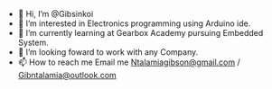 - 👋 Hi, I’m @Gibsinkoi
- 👀 I’m interested in Electronics programming using Arduino ide.
- 🌱 I’m currently learning at Gearbox Academy pursuing Embedded System.
- 💞️ I’m looking foward to work with any Company.
- 📫 How to reach me Email me Ntalamiagibson@gmail.com / Gibntalamia@outlook.com

<!---
Gibsinkoi is ✨ special ✨ because I am a `Programmer in web and electronics ` appears on your GitHub profile.
You can click the Preview link to take a look at your changes.
--->
